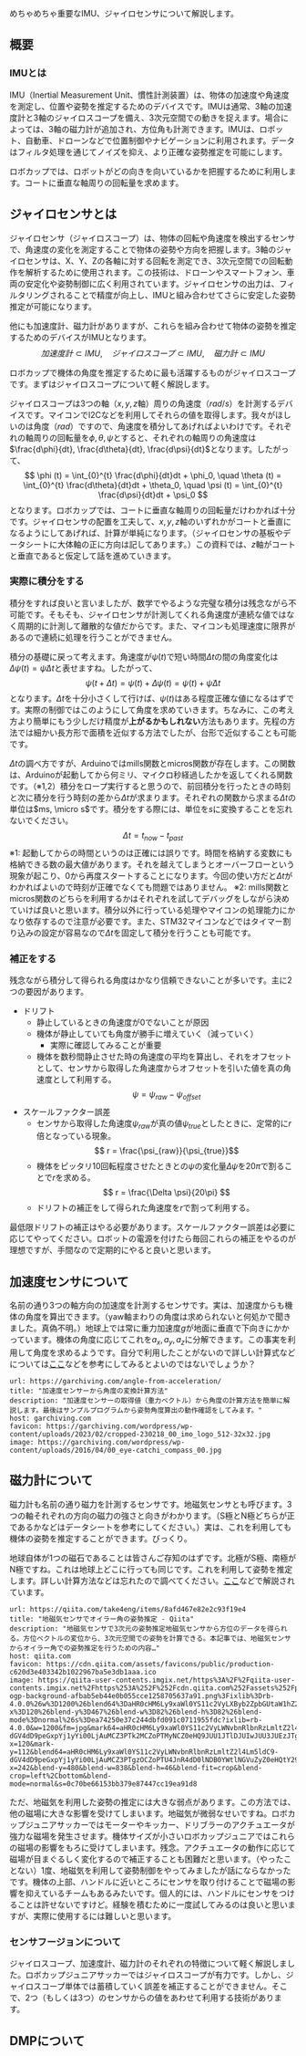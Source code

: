 めちゃめちゃ重要なIMU、ジャイロセンサについて解説します。

## 概要
### IMUとは
IMU（Inertial Measurement Unit、慣性計測装置）は、物体の加速度や角速度を測定し、位置や姿勢を推定するためのデバイスです。IMUは通常、3軸の加速度計と3軸のジャイロスコープを備え、3次元空間での動きを捉えます。場合によっては、3軸の磁力計が追加され、方位角も計測できます。IMUは、ロボット、自動車、ドローンなどで位置制御やナビゲーションに利用されます。データはフィルタ処理を通じてノイズを抑え、より正確な姿勢推定を可能にします。

ロボカップでは、ロボットがどの向きを向いているかを把握するために利用します。コートに垂直な軸周りの回転量を求めます。

## ジャイロセンサとは
ジャイロセンサ（ジャイロスコープ）は、物体の回転や角速度を検出するセンサで、角速度の変化を測定することで物体の姿勢や方向を把握します。3軸のジャイロセンサは、X、Y、Zの各軸に対する回転を測定でき、3次元空間での回転動作を解析するために使用されます。この技術は、ドローンやスマートフォン、車両の安定化や姿勢制御に広く利用されています。ジャイロセンサの出力は、フィルタリングされることで精度が向上し、IMUと組み合わせてさらに安定した姿勢推定が可能になります。

他にも加速度計、磁力計がありますが、これらを組み合わせて物体の姿勢を推定するためのデバイスがIMUとなります。
$$
加速度計 \subset IMU, \quad ジャイロスコープ \subset IMU, \quad 磁力計 \subset IMU
$$

ロボカップで機体の角度を推定するために最も活躍するものがジャイロスコープです。まずはジャイロスコープについて軽く解説します。

ジャイロスコープは3つの軸（$x,y,z$軸）周りの角速度（$rad/s$）を計測するデバイスです。マイコンでI2Cなどを利用してそれらの値を取得します。我々がほしいのは角度（$rad$）ですので、角速度を積分してあげればよいわけです。それぞれの軸周りの回転量を$\phi, \theta, \psi$とすると、それぞれの軸周りの角速度は$\frac{d\phi}{dt}, \frac{d\theta}{dt}, \frac{d\psi}{dt}$となります。したがって、
$$
\phi (t) = \int_{0}^{t} \frac{d\phi}{dt}dt + \phi_0, \quad \theta (t) = \int_{0}^{t} \frac{d\theta}{dt}dt + \theta_0, \quad \psi (t) = \int_{0}^{t} \frac{d\psi}{dt}dt + \psi_0
$$
となります。ロボカップでは、コートに垂直な軸周りの回転量だけわかれば十分です。ジャイロセンサの配置を工夫して、$x,y,z$軸のいずれかがコートと垂直になるようにしてあげれば、計算が単純になります。（ジャイロセンサの基板やデータシートに大体軸の正に方向は記してあります。）この資料では、$z$軸がコートと垂直であると仮定して話を進めていきます。


### 実際に積分をする
積分をすれば良いと言いましたが、数学でやるような完璧な積分は残念ながら不可能です。そもそも、ジャイロセンサが計測してくれる角速度が連続な値ではなく周期的に計測して離散的な値だからです。また、マイコンも処理速度に限界があるので連続に処理を行うことができません。

積分の基礎に戻って考えます。角速度が$\dot{\psi}(t)$で短い時間$\Delta t$の間の角度変化は$\Delta \psi(t) = \dot{\psi}\Delta t$と表せますね。したがって、
$$
\psi(t+\Delta t) = \psi(t) + \Delta \psi(t) = \psi(t) + \dot{\psi} \Delta t
$$となります。$\Delta t$を十分小さくして行けば、$\psi (t)$はある程度正確な値になるはずです。実際の制御ではこのようにして角度を求めていきます。ちなみに、この考え方より簡単にもう少しだけ精度が**上がるかもしれない**方法もあります。先程の方法では細かい長方形で面積を近似する方法でしたが、台形で近似することも可能です。

$\Delta t$の調べ方ですが、Arduinoではmills関数とmicros関数が存在します。この関数は、Arduinoが起動してから何ミリ、マイクロ秒経過したかを返してくれる関数です。（※1,2）積分をロープ実行すると思うので、前回積分を行ったときの時刻と次に積分を行う時刻の差から$\Delta t$が求まります。それぞれの関数から求まる$\Delta t$の単位は$ms, \micro s$です。積分をする際には、単位を$s$に変換することを忘れないでください。
$$
\Delta t = t_{now} - t_{past}
$$
※1: 起動してからの時間というのは正確には誤りです。時間を格納する変数にも格納できる数の最大値があります。それを越えてしまうとオーバーフローという現象が起こり、0から再度スタートすることになります。今回の使い方だと$\Delta t$がわかればよいので時刻が正確でなくても問題ではありません。
※2: mills関数とmicros関数のどちらを利用するかはそれぞれを試してデバッグをしながら決めていけば良いと思います。積分以外に行っている処理やマイコンの処理能力にかなり依存するので注意が必要です。また、STM32マイコンなどではタイマー割り込みの設定が容易なので$\Delta t$を固定して積分を行うことも可能です。

### 補正をする
残念ながら積分して得られる角度はかなり信頼できないことが多いです。主に2つの要因があります。
- ドリフト
	- 静止しているときの角速度が$0$でないことが原因
	- 機体が静止していても角度が勝手に増えていく（減っていく）
		- 実際に確認してみることが重要
	- 機体を数秒間静止させた時の角速度の平均を算出し、それをオフセットとして、センサから取得した角速度からオフセットを引いた値を真の角速度として利用する。$$ \psi = \psi_{raw} - \psi_{offset} $$
- スケールファクター誤差
	- センサから取得した角速度$\psi_{raw}$が真の値$\psi_{true}$としたときに、定常的に$r$倍となっている現象。$$ r = \frac{\psi_{raw}}{\psi_{true}}$$
	- 機体をピッタリ10回転程度させたときとの$\psi$の変化量$\Delta \psi$を$20\pi$で割ることで$r$を求める。$$ r = \frac{\Delta \psi}{20\pi} $$
	- ドリフトの補正をして得られた角速度を$r$で割って利用する。

最低限ドリフトの補正はやる必要があります。スケールファクター誤差は必要に応じてやってください。ロボットの電源を付けたら毎回これらの補正をやるのが理想ですが、手間なので定期的にやると良いと思います。

## 加速度センサについて
名前の通り3つの軸方向の加速度を計測するセンサです。実は、加速度からも機体の角度を算出できます。（yaw軸まわりの角度は求められないと何処かで聞きました。真偽不明。）地球上では常に重力加速度$g$が地面に垂直で下向きにかかっています。機体の角度に応じてこれを$a_x, a_y, a_z$に分解できます。この事実を利用して角度を求めるようです。自分で利用したことがないので詳しい計算式などについては[ここ](https://garchiving.com/angle-from-acceleration/)などを参考にしてみるとよいのではないでしょうか？
```cardlink
url: https://garchiving.com/angle-from-acceleration/
title: "加速度センサーから角度の変換計算方法"
description: "加速度センサーの取得値（重力ベクトル）から角度の計算方法を簡単に解説します。最後はサンプルプログラムから姿勢角度算出の動作確認をしてみます。"
host: garchiving.com
favicon: https://garchiving.com/wordpress/wp-content/uploads/2023/02/cropped-230218_00_imo_logo_512-32x32.jpg
image: https://garchiving.com/wordpress/wp-content/uploads/2016/04/00_eye-catchi_compass_00.jpg
```


## 磁力計について
磁力計も名前の通り磁力を計測するセンサです。地磁気センサとも呼びます。3つの軸それぞれの方向の磁力の強さと向きがわかります。（S極とN極どちらが正であるかなどはデータシートを参考にしてください。）実は、これを利用しても機体の姿勢を推定することができます。びっくり。

地球自体が1つの磁石であることは皆さんご存知のはずです。北極がS極、南極がN極ですね。これは地球上どこに行っても同じです。これを利用して姿勢を推定します。詳しい計算方法などは忘れたので調べてください。[ここ](https://qiita.com/take4eng/items/8afd467e82e2c93f19e4)などで解説されています。
```cardlink
url: https://qiita.com/take4eng/items/8afd467e82e2c93f19e4
title: "地磁気センサでオイラー角の姿勢推定 - Qiita"
description: "地磁気センサで3次元の姿勢推定地磁気センサから方位のデータを得られる。方位ベクトルの変位から、3次元空間での姿勢を計算できる。本記事では、地磁気センサからオイラー角での姿勢推定を行うための内容…"
host: qiita.com
favicon: https://cdn.qiita.com/assets/favicons/public/production-c620d3e403342b1022967ba5e3db1aaa.ico
image: https://qiita-user-contents.imgix.net/https%3A%2F%2Fqiita-user-contents.imgix.net%2Fhttps%253A%252F%252Fcdn.qiita.com%252Fassets%252Fpublic%252Farticle-ogp-background-afbab5eb44e0b055cce1258705637a91.png%3Fixlib%3Drb-4.0.0%26w%3D1200%26blend64%3DaHR0cHM6Ly9xaWl0YS11c2VyLXByb2ZpbGUtaW1hZ2VzLmltZ2l4Lm5ldC9odHRwcyUzQSUyRiUyRnBicy50d2ltZy5jb20lMkZwcm9maWxlX2ltYWdlcyUyRjEyMjE0MTAwMzgyNzI1NTcwNTglMkZaQ29sWmRad19iaWdnZXIuanBnP2l4bGliPXJiLTQuMC4wJmFyPTElM0ExJmZpdD1jcm9wJm1hc2s9ZWxsaXBzZSZmbT1wbmczMiZzPWI3ZDFkYWJhNDNjMWZjZmQxNDQzZjkwMjllODRmZGEz%26blend-x%3D120%26blend-y%3D467%26blend-w%3D82%26blend-h%3D82%26blend-mode%3Dnormal%26s%3Dea74250e37c244dbfd091c0711955fdc?ixlib=rb-4.0.0&w=1200&fm=jpg&mark64=aHR0cHM6Ly9xaWl0YS11c2VyLWNvbnRlbnRzLmltZ2l4Lm5ldC9-dGV4dD9peGxpYj1yYi00LjAuMCZ3PTk2MCZoPTMyNCZ0eHQ9JUU1JTlDJUIwJUU3JUEzJTgxJUU2JUIwJTk3JUUzJTgyJUJCJUUzJTgzJUIzJUUzJTgyJUI1JUUzJTgxJUE3JUUzJTgyJUFBJUUzJTgyJUE0JUUzJTgzJUE5JUUzJTgzJUJDJUU4JUE3JTkyJUUzJTgxJUFFJUU1JUE3JUJGJUU1JThCJUEyJUU2JThFJUE4JUU1JUFFJTlBJnR4dC1hbGlnbj1sZWZ0JTJDdG9wJnR4dC1jb2xvcj0lMjMxRTIxMjEmdHh0LWZvbnQ9SGlyYWdpbm8lMjBTYW5zJTIwVzYmdHh0LXNpemU9NTYmdHh0LXBhZD0wJnM9MmExZDUyOGQ3MjQwZjU5MDRjMjJjMjJlNmZmYWFhZDg&mark-x=120&mark-y=112&blend64=aHR0cHM6Ly9xaWl0YS11c2VyLWNvbnRlbnRzLmltZ2l4Lm5ldC9-dGV4dD9peGxpYj1yYi00LjAuMCZ3PTgzOCZoPTU4JnR4dD0lNDB0YWtlNGVuZyZ0eHQtY29sb3I9JTIzMUUyMTIxJnR4dC1mb250PUhpcmFnaW5vJTIwU2FucyUyMFc2JnR4dC1zaXplPTM2JnR4dC1wYWQ9MCZzPTFkYTAxYWE1ZWIzOTBlODA5MmNkNTVjOWYwOTRiNTUz&blend-x=242&blend-y=480&blend-w=838&blend-h=46&blend-fit=crop&blend-crop=left%2Cbottom&blend-mode=normal&s=0c70be66153bb379e87447cc19ea91d8
```

ただ、地磁気を利用した姿勢の推定には大きな弱点があります。この方法では、他の磁場に大きな影響を受けてしまいます。地磁気が微弱なせいですね。ロボカップジュニアサッカーではモーターやキッカー、ドリブラーのアクチュエータが強力な磁場を発生させます。機体サイズが小さいロボカップジュニアではこれらの磁場の影響をもろに受けてしまいます。残念。アクチュエータの動作に応じて磁場が目まぐるしく変化するので補正することも困難だと思います。（やったことない）1度、地磁気を利用して姿勢制御をやってみましたが話にならなかったです。機体の上部、ハンドルに近いところにセンサを取り付けることで磁場の影響を抑えているチームもあるみたいです。個人的には、ハンドルにセンサをつけることは許せないですけど。経験を積むために一度試してみるのは良いと思いますが、実際に使用するには難しいと思います。

### センサフージョンについて
ジャイロスコープ、加速度計、磁力計のそれぞれの特徴について軽く解説しました。ロボカップジュニアサッカーではジャイロスコープが有力です。しかし、ジャイロスコープ単体では蓄積していく誤差を補正することができません。そこで、2つ（もしくは3つ）のセンサからの値をあわせて利用する技術があります。
## DMPについて